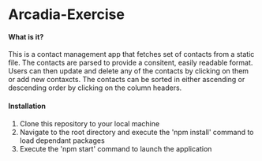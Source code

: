 # Arcadia-Exercise

#### What is it?
This is a contact management app that fetches set of contacts from a static file. The contacts are parsed to provide a consitent, easily readable format. Users can then update and delete any of the contacts by clicking on them or add new contaxcts. The contacts can be sorted in either ascending or descending order by clicking on the column headers. 

#### Installation
1. Clone this repository to your local machine
1. Navigate to the root directory and execute the 'npm install' command to load dependant packages
1. Execute the 'npm start' command to launch the application
